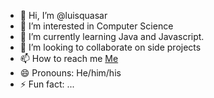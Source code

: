 - 👋 Hi, I’m @luisquasar
- 👀 I’m interested in Computer Science
- 🌱 I’m currently learning Java and Javascript.
- 💞️ I’m looking to collaborate on side projects
- 📫 How to reach me [Me](https://linkedin.com/luisdomiciano)
- 😄 Pronouns: He/him/his
- ⚡ Fun fact: ...
